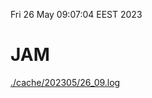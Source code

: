 Fri 26 May 09:07:04 EEST 2023
# JAM
<a href='./cache/202305/26_09.log'>./cache/202305/26_09.log</a>
